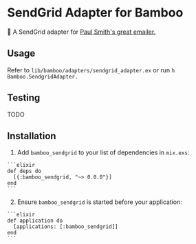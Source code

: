 # SendGrid Adapter for Bamboo

:bamboo: A SendGrid adapter for [Paul Smith's great emailer.](https://github.com/paulcsmith/bamboo)

## Usage

Refer to `lib/bamboo/adapters/sendgrid_adapter.ex` or run `h Bamboo.SendgridAdapter.`

## Testing

TODO

## Installation

  1. Add `bamboo_sendgrid` to your list of dependencies in `mix.exs`:

    ```elixir
    def deps do
      [{:bamboo_sendgrid, "~> 0.0.0"}]
    end
    ```

  2. Ensure `bamboo_sendgrid` is started before your application:

    ```elixir
    def application do
      [applications: [:bamboo_sendgrid]]
    end
    ```
